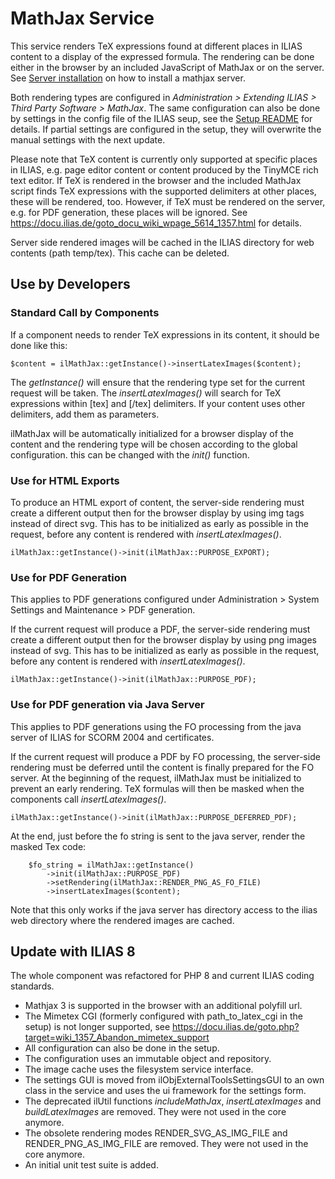 # MathJax Service

This service renders TeX expressions found at different places in ILIAS content to a display of the expressed formula. The rendering can be done either in the browser by an included JavaScript of MathJax or on the server. See [Server installation](docs/install-server.md) on how to install a mathjax server.

Both rendering types are configured in *Administration > Extending ILIAS > Third Party Software > MathJax*. The same configuration can also be done by settings in the config file of the ILIAS seup, see the [Setup README](../../setup/README.md) for details. If partial settings are configured in the setup, they will overwrite the manual settings with the next update. 

Please note that TeX content is currently only supported at specific places in ILIAS, e.g. page editor content or content produced by the TinyMCE rich text editor. If TeX is rendered in the browser and the included MathJax script finds TeX expressions with the supported delimiters at other places, these will be rendered, too. However, if TeX must be rendered on the server, e.g. for PDF generation, these places will be ignored. See https://docu.ilias.de/goto_docu_wiki_wpage_5614_1357.html for details.

Server side rendered images will be cached in the ILIAS directory for web contents (path temp/tex). This cache can be deleted.

## Use by Developers

### Standard Call by Components

If a component needs to render TeX expressions in its content, it should be done like this:

    $content = ilMathJax::getInstance()->insertLatexImages($content);

The *getInstance()* will ensure that the rendering type set for the current request will be taken. The *insertLatexImages()* will search for TeX expressions within [tex] and [/tex] delimiters. If your content uses other delimiters, add them as parameters.

ilMathJax will be automatically initialized for a browser display of the content and the rendering type will be chosen according to the global configuration. this can be changed with the *init()* function.

### Use for HTML Exports

To produce an HTML export of content, the server-side rendering must create a different output then for the browser display by using img tags instead of direct svg. This has to be initialized as early as possible in the request, before any content is rendered with *insertLatexImages()*.

    ilMathJax::getInstance()->init(ilMathJax::PURPOSE_EXPORT);

### Use for PDF Generation 

This applies to PDF generations configured under Administration > System Settings and Maintenance > PDF generation.

If the current request will produce a PDF, the server-side rendering must create a different output then for the browser display by using png images instead of svg. This has to be initialized as early as possible in the request, before any content is rendered with *insertLatexImages()*.

    ilMathJax::getInstance()->init(ilMathJax::PURPOSE_PDF);

### Use for PDF generation via Java Server

This applies to PDF generations using the FO processing from the java server of ILIAS for SCORM 2004 and certificates.

If the current request will produce a PDF by FO processing, the server-side rendering must be deferred until the content is finally prepared for the FO server. At the beginning of the request, ilMathJax must be initialized to prevent an early rendering. TeX formulas will then be masked when the components call *insertLatexImages()*.

    ilMathJax::getInstance()->init(ilMathJax::PURPOSE_DEFERRED_PDF);

At the end, just before the fo string is sent to the java server, render the masked Tex code:

        $fo_string = ilMathJax::getInstance()
            ->init(ilMathJax::PURPOSE_PDF)
            ->setRendering(ilMathJax::RENDER_PNG_AS_FO_FILE)
            ->insertLatexImages($content);

Note that this only works if the java server has directory access to the ilias web directory where the rendered images are cached.


## Update with ILIAS 8
The whole component was refactored for PHP 8 and current ILIAS coding standards.

* Mathjax 3 is supported in the browser with an additional polyfill url.
* The Mimetex CGI (formerly configured with path_to_latex_cgi in the setup) is not longer supported, see https://docu.ilias.de/goto.php?target=wiki_1357_Abandon_mimetex_support
* All configuration can also be done in the setup.
* The configuration uses an immutable object and repository.
* The image cache uses the filesystem service interface.
* The settings GUI is moved from ilObjExternalToolsSettingsGUI to an own class in the service and uses the ui framework for the settings form.
* The deprecated ilUtil functions *includeMathJax*, *insertLatexImages* and *buildLatexImages* are removed. They were not used in the core anymore.
* The obsolete rendering modes RENDER_SVG_AS_IMG_FILE and RENDER_PNG_AS_IMG_FILE are removed. They were not used in the core anymore.
* An initial unit test suite is added.